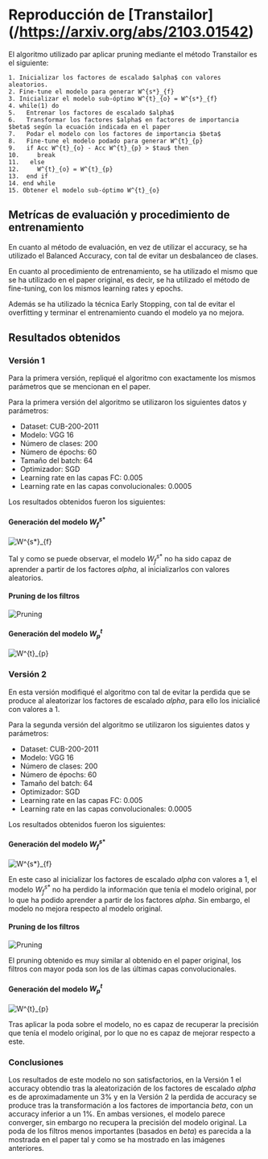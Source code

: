 # Reproducción de [Transtailor] (/https://arxiv.org/abs/2103.01542) 

El algoritmo utilizado par aplicar pruning mediante el método Transtailor es el siguiente:
```
1. Inicializar los factores de escalado $alpha$ con valores aleatorios.
2. Fine-tune el modelo para generar W^{s*}_{f}
3. Inicializar el modelo sub-óptimo W^{t}_{o} = W^{s*}_{f}
4. while(1) do
5.   Entrenar los factores de escalado $alpha$ 
6.   Transformar los factores $alpha$ en factores de importancia $beta$ según la ecuación indicada en el paper
7.   Podar el modelo con los factores de importancia $beta$
8.   Fine-tune el modelo podado para generar W^{t}_{p}
9.   if Acc W^{t}_{o} - Acc W^{t}_{p} > $tau$ then
10.     break
11.   else
12.     W^{t}_{o} = W^{t}_{p}
13.  end if
14. end while
15. Obtener el modelo sub-óptimo W^{t}_{o}
```
## Metrícas de evaluación y procedimiento de entrenamiento
En cuanto al método de evaluación, en vez de utilizar el accuracy, se ha utilizado el Balanced Accuracy, con tal de evitar un desbalanceo de clases. 

En cuanto al procedimiento de entrenamiento, se ha utilizado el mismo que se ha utilizado en el paper original, es decir, se ha utilizado el método de fine-tuning, con los mismos learning rates y epochs.

Además se ha utilizado la técnica Early Stopping, con tal de evitar el overfitting y terminar el entrenamiento cuando el modelo ya no mejora.


## Resultados obtenidos
### Versión 1
Para la primera versión, repliqué el algoritmo con exactamente los mismos parámetros que se mencionan en el paper.

Para la primera versión del algoritmo se utilizaron los siguientes datos y parámetros:
- Dataset: CUB-200-2011
- Modelo: VGG 16
- Número de clases: 200
- Número de épochs: 60
- Tamaño del batch: 64
- Optimizador: SGD
- Learning rate en las capas FC: 0.005
- Learning rate en las capas convolucionales: 0.0005

Los resultados obtenidos fueron los siguientes:

#### Generación del modelo $W^{s*}_{f}$

![W^{s*}_{f}](./img/V1_Wsf.jpg)

Tal y como se puede observar, el modelo $W^{s*}_{f}$ no ha sido capaz de aprender a partir de los factores $alpha$, al inicializarlos con valores aleatorios.

#### Pruning de los filtros

![Pruning](./img/V1_filters.jpg)

#### Generación del modelo $W^{t}_{p}$

![W^{t}_{p}](./img/V1_Wtp.jpg)




### Versión 2
En esta versión modifiqué el algoritmo con tal de evitar la perdida que se produce al aleatorizar los factores de escalado $alpha$, para ello los inicialicé con valores a 1.

Para la segunda versión del algoritmo se utilizaron los siguientes datos y parámetros:
- Dataset: CUB-200-2011
- Modelo: VGG 16
- Número de clases: 200
- Número de épochs: 60
- Tamaño del batch: 64
- Optimizador: SGD
- Learning rate en las capas FC: 0.005
- Learning rate en las capas convolucionales: 0.0005

Los resultados obtenidos fueron los siguientes:

#### Generación del modelo $W^{s*}_{f}$

![W^{s*}_{f}](./img/V2_Wsf.jpg)

En este caso al inicializar los factores de escalado $alpha$ con valores a 1, el modelo $W^{s*}_{f}$ no ha perdido la información que tenía el modelo original, por lo que ha podido aprender a partir de los factores $alpha$. Sin embargo, el modelo no mejora respecto al modelo original.

#### Pruning de los filtros

![Pruning](./img/V2_filters.jpg)

El pruning obtenido es muy similar al obtenido en el paper original, los filtros con mayor poda son los de las últimas capas convolucionales.

#### Generación del modelo $W^{t}_{p}$

![W^{t}_{p}](./img/V2_Wtp.jpg)

Tras aplicar la poda sobre el modelo, no es capaz de recuperar la precisión que tenía el modelo original, por lo que no es capaz de mejorar respecto a este.


### Conclusiones

Los resultados de este modelo no son satisfactorios, en la Versión 1 el accuracy obtendio tras la aleatorización de los factores de escalado $alpha$ es de aproximadamente un 3% y en la Versión 2 la perdida de accuracy se produce tras la transformación a los factores de importancia $beta$, con un accuracy inferior a un 1%.
En ambas versiones, el modelo parece converger, sin embargo no recupera la precisión del modelo original.
La poda de los filtros menos importantes (basados en $beta$) es parecida a la mostrada en el paper tal y como se ha mostrado en las imágenes anteriores.

